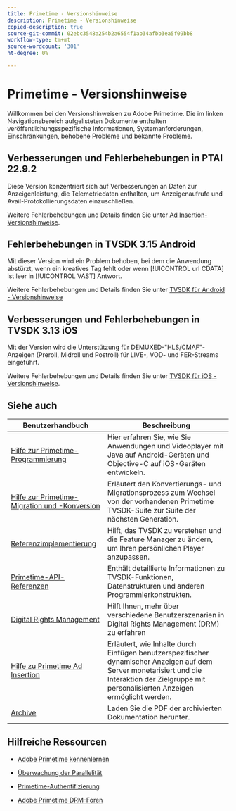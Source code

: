 ```yaml
---
title: Primetime - Versionshinweise
description: Primetime - Versionshinweise
copied-description: true
source-git-commit: 02ebc3548a254b2a6554f1ab34afbb3ea5f09bb8
workflow-type: tm+mt
source-wordcount: '301'
ht-degree: 0%

---
```


# Primetime - Versionshinweise

Willkommen bei den Versionshinweisen zu Adobe Primetime. Die im linken Navigationsbereich aufgelisteten Dokumente enthalten veröffentlichungsspezifische Informationen, Systemanforderungen, Einschränkungen, behobene Probleme und bekannte Probleme.

## Verbesserungen und Fehlerbehebungen in PTAI 22.9.2

Diese Version konzentriert sich auf Verbesserungen an Daten zur Anzeigenleistung, die Telemetriedaten enthalten, um Anzeigenaufrufe und Avail-Protokollierungsdaten einzuschließen.

Weitere Fehlerbehebungen und Details finden Sie unter [Ad Insertion-Versionshinweise](/help/release-notes/ptai-22x-release-notes.md).

## Fehlerbehebungen in TVSDK 3.15 Android

Mit dieser Version wird ein Problem behoben, bei dem die Anwendung abstürzt, wenn ein kreatives Tag fehlt oder wenn [!UICONTROL url CDATA] ist leer in [!UICONTROL VAST] Antwort.

Weitere Fehlerbehebungen und Details finden Sie unter [TVSDK für Android - Versionshinweise](/help/release-notes/tvsdk-3x-android.md)

## Verbesserungen und Fehlerbehebungen in TVSDK 3.13 iOS

Mit der Version wird die Unterstützung für DEMUXED-&quot;HLS/CMAF&quot;-Anzeigen (Preroll, Midroll und Postroll) für LIVE-, VOD- und FER-Streams eingeführt.

Weitere Fehlerbehebungen und Details finden Sie unter [TVSDK für iOS - Versionshinweise](../release-notes/tvsdk-3x-ios.md).

## Siehe auch

| Benutzerhandbuch | Beschreibung |
|--- |--- |
| [Hilfe zur Primetime-Programmierung](/help/programming/home.md) | Hier erfahren Sie, wie Sie Anwendungen und Videoplayer mit Java auf Android-Geräten und Objective-C auf iOS-Geräten entwickeln. |
| [Hilfe zur Primetime-Migration und -Konversion](/help/migration-guides/home.md) | Erläutert den Konvertierungs- und Migrationsprozess zum Wechsel von der vorhandenen Primetime TVSDK-Suite zur Suite der nächsten Generation. |
| [Referenzimplementierung](/help/android-reference-implementation/home.md) | Hilft, das TVSDK zu verstehen und die Feature Manager zu ändern, um Ihren persönlichen Player anzupassen. |
| [Primetime-API-Referenzen](/help/reference/api-references.md) | Enthält detaillierte Informationen zu TVSDK-Funktionen, Datenstrukturen und anderen Programmierkonstrukten. |
| [Digital Rights Management](/help/digital-rights-management/home.md) | Hilft Ihnen, mehr über verschiedene Benutzerszenarien in Digital Rights Management (DRM) zu erfahren |
| [Hilfe zu Primetime Ad Insertion](/help/primetime-ad-insertion/home.md) | Erläutert, wie Inhalte durch Einfügen benutzerspezifischer dynamischer Anzeigen auf dem Server monetarisiert und die Interaktion der Zielgruppe mit personalisierten Anzeigen ermöglicht werden. |
| [Archive](https://helpx.adobe.com/primetime/archives.html) | Laden Sie die PDF der archivierten Dokumentation herunter. |

## Hilfreiche Ressourcen

* [Adobe Primetime kennenlernen](https://www.adobe.com/in/marketing/primetime.html)

* [Überwachung der Parallelität](https://tve.helpdocsonline.com/concurrency-monitoring-introduction)

* [Primetime-Authentifizierung](https://tve.helpdocsonline.com/home)

* [Adobe Primetime DRM-Foren](https://forums.adobe.com/community/adobe_access)

